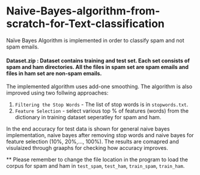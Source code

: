 # Naive-Bayes-algorithm-from-scratch-for-Text-classification
Naïve Bayes Algorithm is implemented in order to classify spam and not spam emails.

#### Dataset.zip : Dataset contains training and test set. Each set consists of spam and ham directories. All the files in spam set are spam emails and files in ham set are non-spam emails.

The implemented algorithm uses add-one smoothing. The algorithm is also improved using two follwing approaches:
1) `Filtering the Stop Words` - The list of stop words is in `stopwords.txt`.
2) `Feature Selection` - select various top % of features (words) from the dictionary in training dataset seperatley for spam and ham. 

In the end accuracy for test data is shown for general naive bayes implementation, naive bayes after removing stop words and naive bayes for feature selection (10%, 20%,..., 100%). The results are comapred and visulaized through graaphs for checking how accuracy improves.

** Please remember to change the file location in the program to load the corpus for spam and ham in `test_spam`, `test_ham`, `train_spam`, `train_ham`.
